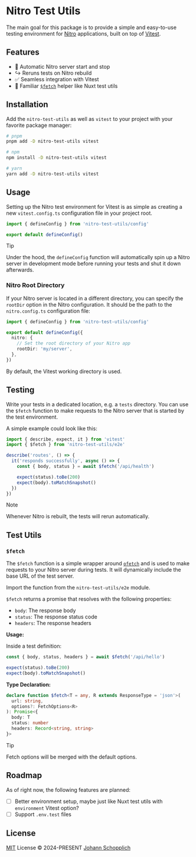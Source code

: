 # Nitro Test Utils

The main goal for this package is to provide a simple and easy-to-use testing environment for [Nitro](https://nitro.unjs.io) applications, built on top of [Vitest](https://vitest.dev).

## Features

- 🚀 Automatic Nitro server start and stop
- ↪️ Reruns tests on Nitro rebuild
- ✅ Seamless integration with Vitest
- 📡 Familiar [`$fetch`](#fetch) helper like Nuxt test utils

## Installation

Add the `nitro-test-utils` as well as `vitest` to your project with your favorite package manager:

```bash
# pnpm
pnpm add -D nitro-test-utils vitest

# npm
npm install -D nitro-test-utils vitest

# yarn
yarn add -D nitro-test-utils vitest
```

## Usage

Setting up the Nitro test environment for Vitest is as simple as creating a new `vitest.config.ts` configuration file in your project root.

```ts
import { defineConfig } from 'nitro-test-utils/config'

export default defineConfig()
```

> [!TIP]
> Under the hood, the `defineConfig` function will automatically spin up a Nitro server in development mode before running your tests and shut it down afterwards.

### Nitro Root Directory

If your Nitro server is located in a different directory, you can specify the `rootDir` option in the Nitro configuration. It should be the path to the `nitro.config.ts` configuration file:

```ts
import { defineConfig } from 'nitro-test-utils/config'

export default defineConfig({
  nitro: {
    // Set the root directory of your Nitro app
    rootDir: 'my/server',
  },
})
```

By default, the Vitest working directory is used.

## Testing

Write your tests in a dedicated location, e.g. a `tests` directory. You can use the `$fetch` function to make requests to the Nitro server that is started by the test environment.

A simple example could look like this:

```ts
import { describe, expect, it } from 'vitest'
import { $fetch } from 'nitro-test-utils/e2e'

describe('routes', () => {
  it('responds successfully', async () => {
    const { body, status } = await $fetch('/api/health')

    expect(status).toBe(200)
    expect(body).toMatchSnapshot()
  })
})
```

> [!NOTE]
> Whenever Nitro is rebuilt, the tests will rerun automatically.

## Test Utils

### `$fetch`

The `$fetch` function is a simple wrapper around [`ofetch`](https://github.com/unjs/ofetch) and is used to make requests to your Nitro server during tests. It will dynamically include the base URL of the test server.

Import the function from the `nitro-test-utils/e2e` module.

`$fetch` returns a promise that resolves with the following properties:

- `body`: The response body
- `status`: The response status code
- `headers`: The response headers

**Usage:**

Inside a test definition:

```ts
const { body, status, headers } = await $fetch('/api/hello')

expect(status).toBe(200)
expect(body).toMatchSnapshot()
```

**Type Declaration:**

```ts
declare function $fetch<T = any, R extends ResponseType = 'json'>(
  url: string,
  options?: FetchOptions<R>
): Promise<{
  body: T
  status: number
  headers: Record<string, string>
}>
```

> [!TIP]
> Fetch options will be merged with the default options.

## Roadmap

As of right now, the following features are planned:

- [ ] Better environment setup, maybe just like Nuxt test utils with `environment` Vitest option?
- [ ] Support `.env.test` files

## License

[MIT](./LICENSE) License © 2024-PRESENT [Johann Schopplich](https://github.com/johannschopplich)
